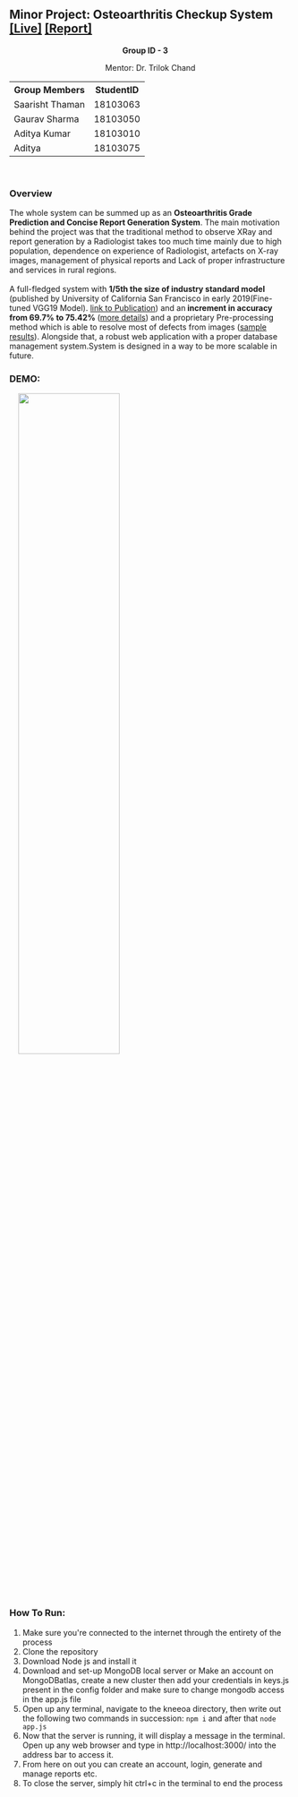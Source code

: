 
## Minor Project: Osteoarthritis Checkup System [[Live]](https://oa-checkup-system.herokuapp.com/) [[Report]](https://github.com/Gauravsharma-20/Minor-Project/blob/master/Report.pdf)

<div style="margin: 0 auto; width: 100px;" ><b> Group ID - 3</b></div>

<p style="text-align: center;">Mentor: Dr. Trilok Chand<p>

<table style="margin-left: auto;margin-right: auto;">
  <tr><th>Group Members</th><th>StudentID</th></tr>
  <tr><td>Saarisht Thaman</td><td>18103063</td></tr>
  <tr><td>Gaurav Sharma</td><td>18103050</td></tr>
  <tr><td>Aditya Kumar</td><td>18103010</td></tr>
  <tr><td>Aditya</td><td>18103075</td></tr>
</table>
<br>

### Overview
The whole system can be summed up as an <b>Osteoarthritis Grade Prediction and Concise Report Generation System</b>. The main motivation behind the project was that the traditional method to observe XRay and report generation by a Radiologist takes too much time mainly due to high population, dependence on experience of Radiologist, artefacts on X-ray images, management of physical reports and Lack of proper infrastructure and services in rural regions.
<br><br>
A full-fledged system with <b>1/5th the size of industry standard model</b> (published by University of California San Francisco in early 2019(Fine-tuned VGG19 Model). [link to Publication](https://www.sciencedirect.com/science/article/abs/pii/S0895611118304956?via%3Dihub)) and an<b> increment in accuracy from 69.7% to 75.42% </b>([more details](https://github.com/Gauravsharma-20/Minor-Project/blob/master/SystemDetails/ModelDetails.png)) and a proprietary Pre-processing method which is able to resolve most of defects from images ([sample results](https://github.com/Gauravsharma-20/Minor-Project/blob/master/SystemDetails/SamplePreprocessedResults.jpg)). Alongside that, a robust web application with a proper database management system.System is designed in a way to be more scalable in future.

### DEMO:
&nbsp;&nbsp;&nbsp;&nbsp;<img src="https://github.com/Gauravsharma-20/Minor-Project/blob/master/SystemDetails/Demo.gif" width="60%" height="55%"><br>


### How To Run:

 1. Make sure you're connected to the internet through the entirety of the process
 2. Clone the repository
 3. Download Node js and install it
 4. Download and set-up MongoDB local server or Make an account on MongoDBatlas, create a new cluster then add your credentials in keys.js present in the config folder and make sure to change mongodb access in the app.js file
 5. Open up any terminal, navigate to the kneeoa directory, then write out the following two commands in succession:
<code>npm i</code> and after that
<code>node app.js</code>
 6. Now that the server is running, it will display a message in the terminal. Open up any web browser and type in http://localhost:3000/ into the address bar to access it.
 7. From here on out you can create an account, login, generate and manage reports etc.
 8. To close the server, simply hit ctrl+c in the terminal to end the process